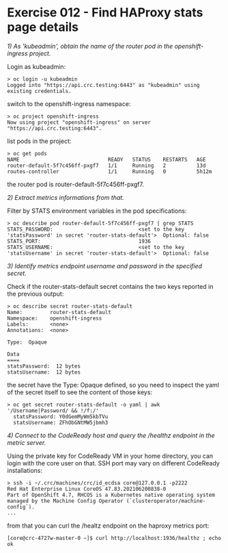 # Exercise 012 - Find HAProxy stats page details

_1) As 'kubeadmin', obtain the name of the router pod in the openshift-ingress
   project._

Login as kubeadmin:

```
> oc login -u kubeadmin
Logged into "https://api.crc.testing:6443" as "kubeadmin" using existing credentials.
```

switch to the openshift-ingress namespace:

```
> oc project openshift-ingress
Now using project "openshift-ingress" on server "https://api.crc.testing:6443".
```

list pods in the project:

```
> oc get pods
NAME                             READY   STATUS    RESTARTS   AGE
router-default-5f7c456ff-pxgf7   1/1     Running   2          13d
routes-controller                1/1     Running   0          5h12m
```

the router pod is router-default-5f7c456ff-pxgf7.

_2) Extract metrics informations from that._

Filter by STATS environment variables in the pod specifications:

```
> oc describe pod router-default-5f7c456ff-pxgf7 | grep STATS
STATS_PASSWORD:                            <set to the key 'statsPassword' in secret 'router-stats-default'>  Optional: false
STATS_PORT:                                1936
STATS_USERNAME:                            <set to the key 'statsUsername' in secret 'router-stats-default'>  Optional: false
```

_3) Identify metrics endpoint username and password in the specified secret._

Check if the router-stats-default secret contains the two keys reported in the
previous output:

```
> oc describe secret router-stats-default
Name:         router-stats-default
Namespace:    openshift-ingress
Labels:       <none>
Annotations:  <none>

Type:  Opaque

Data
====
statsPassword:  12 bytes
statsUsername:  12 bytes
```

the secret have the Type: Opaque defined, so you need to inspect the yaml of
the secret itself to see the content of those keys:

```
> oc get secret router-stats-default -o yaml | awk '/Username|Password/ && !/f:/'
  statsPassword: Y0dGemMyWm5kbTVu
  statsUsername: ZFhObGNtMW5jbmh3
```

_4) Connect to the CodeReady host and query the /healthz endpoint in the metric
   server._

Using the private key for CodeReady VM in your home directory, you can login
with the core user on that. SSH port may vary on different CodeReady
installations:

```
> ssh -i ~/.crc/machines/crc/id_ecdsa core@127.0.0.1 -p2222
Red Hat Enterprise Linux CoreOS 47.83.202106200838-0
Part of OpenShift 4.7, RHCOS is a Kubernetes native operating system
managed by the Machine Config Operator (`clusteroperator/machine-config`).
...
```

from that you can curl the /healtz endpoint on the haproxy metrics port:

```
[core@crc-4727w-master-0 ~]$ curl http://localhost:1936/healthz ; echo
ok
```

